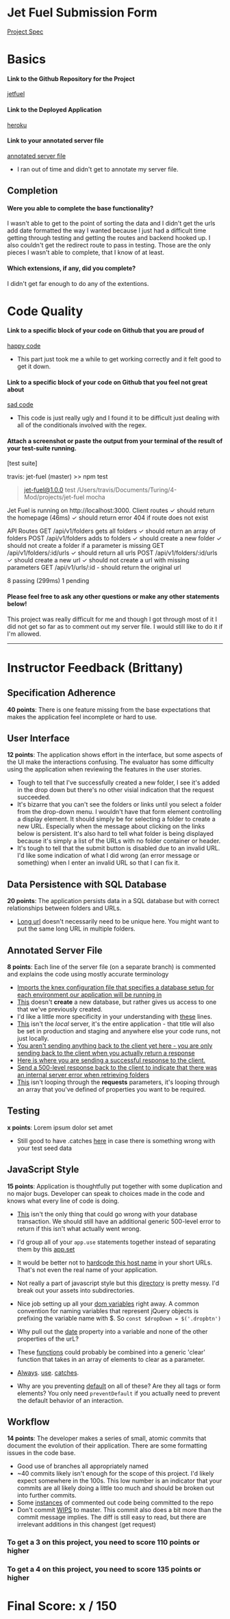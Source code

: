 # Jet Fuel Submission Form

[Project Spec](http://frontend.turing.io/projects/jet-fuel.html)

# Basics

#### Link to the Github Repository for the Project
[jetfuel](https://github.com/tlgreg86/jet-fuel)

#### Link to the Deployed Application
[heroku](https://tg-jetfuel.herokuapp.com/)

#### Link to your annotated server file
[annotated server file](https://github.com/tlgreg86/jet-fuel/blob/083bb0ee41d05e207981fa2a29a8ff4310316e0b/server.js)
* I ran out of time and didn't get to annotate my server file.

## Completion

#### Were you able to complete the base functionality?

I wasn't able to get to the point of sorting the data and I didn't get the urls add date formatted the way I wanted because I just had a difficult time getting through testing and getting the routes and backend hooked up. I also couldn't get the redirect route to pass in testing. Those are the only pieces I wasn't able to complete, that I know of at least.

#### Which extensions, if any, did you complete?

I didn't get far enough to do any of the extentions.

# Code Quality

#### Link to a specific block of your code on Github that you are proud of
[happy code](https://github.com/tlgreg86/jet-fuel/blob/8dbf6f42f06cfec1e8a972b411e959a5ffc60852/server.js#L30)

* This part just took me a while to get working correctly and it felt good to get it down.

#### Link to a specific block of your code on Github that you feel not great about
[sad code](https://github.com/tlgreg86/jet-fuel/blob/8dbf6f42f06cfec1e8a972b411e959a5ffc60852/public/scripts.js#L134)

* This code is just really ugly and I found it to be difficult just dealing with all of the conditionals involved with the regex.

#### Attach a screenshot or paste the output from your terminal of the result of your test-suite running.

[test suite]

travis: jet-fuel (master) >> npm test

> jet-fuel@1.0.0 test /Users/travis/Documents/Turing/4-Mod/projects/jet-fuel
> mocha

Jet Fuel is running on http://localhost:3000.
  Client routes
    ✓ should return the homepage (46ms)
    ✓ should return error 404 if route does not exist

  API Routes
    GET /api/v1/folders gets all folders
      ✓ should return an array of folders
    POST /api/v1/folders adds to folders
      ✓ should create a new folder
      ✓ should not create a folder if a parameter is missing
    GET /api/v1/folders/:id/urls
      ✓ should return all urls
    POST /api/v1/folders/:id/urls
      ✓ should create a new url
      ✓ should not create a url with missing parameters
    GET /api/v1/urls/:id
      - should return the original url


  8 passing (299ms)
  1 pending

#### Please feel free to ask any other questions or make any other statements below!

This project was really difficult for me and though I got through most of it I did not get so far as to comment out my server file. I would still like to do it if I'm allowed.

-----


# Instructor Feedback (Brittany)

## Specification Adherence

**40 points**: There is one feature missing from the base expectations that makes the application feel incomplete or hard to use.

## User Interface

**12 points**: The application shows effort in the interface, but some aspects of the UI make the interactions confusing. The evaluator has some difficulty using the application when reviewing the features in the user stories.

* Tough to tell that I've successfully created a new folder, I see it's added in the drop down but there's no other visial indication that the request succeeded.
* It's bizarre that you can't see the folders or links until you select a folder from the drop-down menu. I wouldn't have that form element controlling a display element. It should simply be for selecting a folder to create a new URL. Especially when the message about clicking on the links below is persistent.  It's also hard to tell what folder is being displayed because it's simply a list of the URLs with no folder container or header.
* It's tough to tell that the submit button is disabled due to an invalid URL. I'd like some indication of what I did wrong (an error message or something) when I enter an invalid URL so that I can fix it.

## Data Persistence with SQL Database

**20 points**: The application persists data in a SQL database but with correct relationships between folders and URLs.

* [Long url](https://github.com/tlgreg86/jet-fuel/blob/master/db/migrations/20170816184259_initial.js#L13) doesn't necessarily need to be unique here. You might want to put the same long URL in multiple folders.

## Annotated Server File

**8 points**: Each line of the server file (on a separate branch) is commented and explains the code using mostly accurate terminology

* [Imports the knex configuration file that specifies a database setup for each environment our application will be running in](https://github.com/tlgreg86/jet-fuel/blob/083bb0ee41d05e207981fa2a29a8ff4310316e0b/server.js#L12)
* [This](https://github.com/tlgreg86/jet-fuel/blob/083bb0ee41d05e207981fa2a29a8ff4310316e0b/server.js#L14) doesn't **create** a new database, but rather gives us access to one that we've previously created.
* I'd like a little more specificity in your understanding with [these](https://github.com/tlgreg86/jet-fuel/blob/083bb0ee41d05e207981fa2a29a8ff4310316e0b/server.js#L16-L19) lines.
* [This](https://github.com/tlgreg86/jet-fuel/blob/083bb0ee41d05e207981fa2a29a8ff4310316e0b/server.js#L24) isn't the *local* server, it's the entire application - that title will also be set in production and staging and anywhere else your code runs, not just locally.
* [You aren't sending anything back to the client yet here - you are only sending back to the client when you actually return a response](https://github.com/tlgreg86/jet-fuel/blob/083bb0ee41d05e207981fa2a29a8ff4310316e0b/server.js#L30)
* [Here is where you are sending a successful response to the client.](https://github.com/tlgreg86/jet-fuel/blob/083bb0ee41d05e207981fa2a29a8ff4310316e0b/server.js#L33)
* [Send a 500-level response back to the client to indicate that there was an internal server error when retrieving folders](https://github.com/tlgreg86/jet-fuel/blob/083bb0ee41d05e207981fa2a29a8ff4310316e0b/server.js#L37)
* [This](https://github.com/tlgreg86/jet-fuel/blob/083bb0ee41d05e207981fa2a29a8ff4310316e0b/server.js#L45) isn't looping through the **requests** parameters, it's looping through an array that you've defined of properties you want to be required.


## Testing

**x points**: Lorem ipsum dolor set amet

* Still good to have .catches [here](https://github.com/tlgreg86/jet-fuel/blob/master/test/routes.spec.js#L34-L39) in case there is something wrong with your test seed data


## JavaScript Style

**15 points**: Application is thoughtfully put together with some duplication and no major bugs. Developer can speak to choices made in the code and knows what every line of code is doing.

* [This](https://github.com/tlgreg86/jet-fuel/blob/083bb0ee41d05e207981fa2a29a8ff4310316e0b/server.js#L68-L70) isn't the only thing that could go wrong with your database transaction. We should still have an additional generic 500-level error to return if this isn't what actually went wrong. 

* I'd group all of your `app.use` statements together instead of separating them by this [app.set](https://github.com/tlgreg86/jet-fuel/blob/master/server.js#L11-L16)

* It would be better not to [hardcode this host name](https://github.com/tlgreg86/jet-fuel/blob/master/server.js#L75) in your short URLs. That's not even the real name of your application.

* Not really a part of javascript style but this [directory](https://github.com/tlgreg86/jet-fuel/tree/master/public) is pretty messy. I'd break out your assets into subdirectories.

* Nice job setting up all your [dom variables](https://github.com/tlgreg86/jet-fuel/blob/master/public/scripts.js#L3-L8) right away. A common convention for naming variables that represent jQuery objects is prefixing the variable name with $. So `const $dropDown = $('.dropbtn')`

* Why pull out the [date](https://github.com/tlgreg86/jet-fuel/blob/master/public/scripts.js#L23) property into a variable and none of the other properties of the urL?

* These [functions](https://github.com/tlgreg86/jet-fuel/blob/master/public/scripts.js#L23) could probably be combined into a generic 'clear' function that takes in an array of elements to clear as a parameter.

* [Always](https://github.com/tlgreg86/jet-fuel/blob/master/public/scripts.js#L75-L83). [use](https://github.com/tlgreg86/jet-fuel/blob/master/public/scripts.js#L65-L69). [catches](https://github.com/tlgreg86/jet-fuel/blob/master/public/scripts.js#L47-L51).

* Why are you preventing [default](https://github.com/tlgreg86/jet-fuel/blob/master/public/scripts.js#L108-L124) on all of these? Are they all <a> tags or form elements? You only need `preventDefault` if you actually need to prevent the default behavior of an interaction.



## Workflow

**14 points**: The developer makes a series of small, atomic commits that document the evolution of their application. There are some formatting issues in the code base.

* Good use of branches all appropriately named
* ~40 commits likely isn't enough for the scope of this project. I'd likely expect somewhere in the 100s. This low number is an indicator that your commits are all likely doing a little too much and should be broken out into further commits.
* Some [instances](https://github.com/tlgreg86/jet-fuel/commit/f6d491a62b5d1e1cf5e53a8da6a784cad2bc179d) of commented out code being committed to the repo
* Don't commit [WIPS](https://github.com/tlgreg86/jet-fuel/commit/c1973dc638326d1b4ab912cde1b30547bec3f256) to master. This commit also does a bit more than the commit message implies. The diff is still easy to read, but there are irrelevant additions in this changest (get request)

### To get a 3 on this project, you need to score 110 points or higher
### To get a 4 on this project, you need to score 135 points or higher

# Final Score: x / 150
